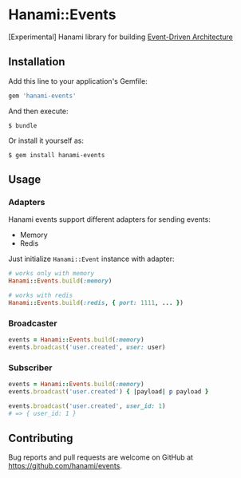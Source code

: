 # Hanami::Events

[Experimental] Hanami library for building [Event-Driven Architecture](https://www.youtube.com/watch?v=STKCRSUsyP0)

## Installation

Add this line to your application's Gemfile:

```ruby
gem 'hanami-events'
```

And then execute:

    $ bundle

Or install it yourself as:

    $ gem install hanami-events

## Usage
### Adapters
Hanami events support different adapters for sending events:

* Memory
* Redis

Just initialize `Hanami::Event` instance with adapter:

```ruby
# works only with memory
Hanami::Events.build(:memory)

# works with redis
Hanami::Events.build(:redis, { port: 1111, ... })
```

### Broadcaster
```ruby
events = Hanami::Events.build(:memory)
events.broadcast('user.created', user: user)
```

### Subscriber
```ruby
events = Hanami::Events.build(:memory)
events.broadcast('user.created') { |payload| p payload }

events.broadcast('user.created', user_id: 1)
# => { user_id: 1 }
```

## Contributing

Bug reports and pull requests are welcome on GitHub at https://github.com/hanami/events.
